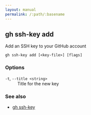 ```yaml
---
layout: manual
permalink: /:path/:basename
---
```


## gh ssh-key add

Add an SSH key to your GitHub account

```
gh ssh-key add [<key-file>] [flags]
```

### Options


<dl class="flags">
	<dt><code>-t</code>, <code>--title &lt;string&gt;</code></dt>
	<dd>Title for the new key</dd>
</dl>


### See also

* [gh ssh-key](./gh_ssh-key)
